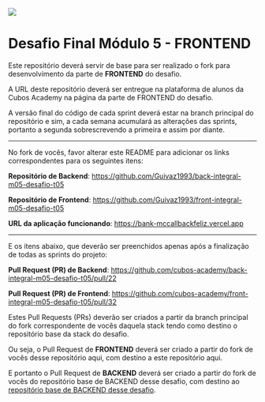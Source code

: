 ![](https://i.imgur.com/xG74tOh.png)

# Desafio Final Módulo 5 - FRONTEND

Este repositório deverá servir de base para ser realizado o fork para desenvolvimento da parte de **FRONTEND** do desafio.

A URL deste repositório deverá ser entregue na plataforma de alunos da Cubos Academy na página da parte de FRONTEND do desafio.

A versão final do código de cada sprint deverá estar na branch principal do repositório e sim, a cada semana acumulará as alterações das sprints, portanto a segunda sobrescrevendo a primeira e assim por diante.

---

No fork de vocês, favor alterar este README para adicionar os links correspondentes para os seguintes itens:

**Repositório de Backend**: https://github.com/Guivaz1993/back-integral-m05-desafio-t05

**Repositório de Frontend**: https://github.com/Guivaz1993/front-integral-m05-desafio-t05

**URL da aplicação funcionando**: https://bank-mccallbackfeliz.vercel.app

---

E os itens abaixo, que deverão ser preenchidos apenas após a finalização de todas as sprints do projeto: 

**Pull Request (PR) de Backend**:  https://github.com/cubos-academy/back-integral-m05-desafio-t05/pull/22

**Pull Request (PR) de Frontend**: https://github.com/cubos-academy/front-integral-m05-desafio-t05/pull/32

Estes Pull Requests (PRs) deverão ser criados a partir da branch principal do fork correspondente de vocês daquela stack tendo como destino o repositório base da stack do desafio.

Ou seja, o Pull Request de **FRONTEND** deverá ser criado a partir do fork de vocês desse repositório aqui, com destino a este repositório aqui.

E portanto o Pull Request de **BACKEND** deverá ser criado a partir do fork de vocês do repositório base de BACKEND desse desafio, com destino ao [repositório base de BACKEND desse desafio](https://github.com/cubos-academy/back-integral-m05-desafio-t05).
